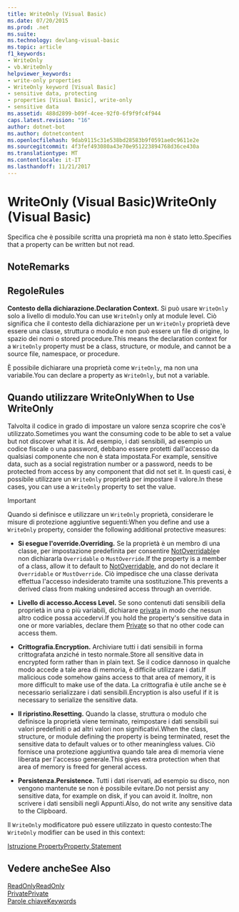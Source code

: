 ```yaml
---
title: WriteOnly (Visual Basic)
ms.date: 07/20/2015
ms.prod: .net
ms.suite: 
ms.technology: devlang-visual-basic
ms.topic: article
f1_keywords:
- WriteOnly
- vb.WriteOnly
helpviewer_keywords:
- write-only properties
- WriteOnly keyword [Visual Basic]
- sensitive data, protecting
- properties [Visual Basic], write-only
- sensitive data
ms.assetid: 488d2899-b09f-4cee-92f0-6f9f9fc4f944
caps.latest.revision: "16"
author: dotnet-bot
ms.author: dotnetcontent
ms.openlocfilehash: 9dab9115c31e538bd28583b9f0591ae0c9611e2e
ms.sourcegitcommit: 4f3fef493080a43e70e951223894768d36ce430a
ms.translationtype: MT
ms.contentlocale: it-IT
ms.lasthandoff: 11/21/2017
---
```

# <a name="writeonly-visual-basic"></a><span data-ttu-id="6ff04-102">WriteOnly (Visual Basic)</span><span class="sxs-lookup"><span data-stu-id="6ff04-102">WriteOnly (Visual Basic)</span></span>
<span data-ttu-id="6ff04-103">Specifica che è possibile scritta una proprietà ma non è stato letto.</span><span class="sxs-lookup"><span data-stu-id="6ff04-103">Specifies that a property can be written but not read.</span></span>  
  
## <a name="remarks"></a><span data-ttu-id="6ff04-104">Note</span><span class="sxs-lookup"><span data-stu-id="6ff04-104">Remarks</span></span>  
  
## <a name="rules"></a><span data-ttu-id="6ff04-105">Regole</span><span class="sxs-lookup"><span data-stu-id="6ff04-105">Rules</span></span>  
 <span data-ttu-id="6ff04-106">**Contesto della dichiarazione.**</span><span class="sxs-lookup"><span data-stu-id="6ff04-106">**Declaration Context.**</span></span> <span data-ttu-id="6ff04-107">Si può usare `WriteOnly` solo a livello di modulo.</span><span class="sxs-lookup"><span data-stu-id="6ff04-107">You can use `WriteOnly` only at module level.</span></span> <span data-ttu-id="6ff04-108">Ciò significa che il contesto della dichiarazione per un `WriteOnly` proprietà deve essere una classe, struttura o modulo e non può essere un file di origine, lo spazio dei nomi o stored procedure.</span><span class="sxs-lookup"><span data-stu-id="6ff04-108">This means the declaration context for a `WriteOnly` property must be a class, structure, or module, and cannot be a source file, namespace, or procedure.</span></span>  
  
 <span data-ttu-id="6ff04-109">È possibile dichiarare una proprietà come `WriteOnly`, ma non una variabile.</span><span class="sxs-lookup"><span data-stu-id="6ff04-109">You can declare a property as `WriteOnly`, but not a variable.</span></span>  
  
## <a name="when-to-use-writeonly"></a><span data-ttu-id="6ff04-110">Quando utilizzare WriteOnly</span><span class="sxs-lookup"><span data-stu-id="6ff04-110">When to Use WriteOnly</span></span>  
 <span data-ttu-id="6ff04-111">Talvolta il codice in grado di impostare un valore senza scoprire che cos'è utilizzato.</span><span class="sxs-lookup"><span data-stu-id="6ff04-111">Sometimes you want the consuming code to be able to set a value but not discover what it is.</span></span> <span data-ttu-id="6ff04-112">Ad esempio, i dati sensibili, ad esempio un codice fiscale o una password, debbano essere protetti dall'accesso da qualsiasi componente che non è stata impostata.</span><span class="sxs-lookup"><span data-stu-id="6ff04-112">For example, sensitive data, such as a social registration number or a password, needs to be protected from access by any component that did not set it.</span></span> <span data-ttu-id="6ff04-113">In questi casi, è possibile utilizzare un `WriteOnly` proprietà per impostare il valore.</span><span class="sxs-lookup"><span data-stu-id="6ff04-113">In these cases, you can use a `WriteOnly` property to set the value.</span></span>  
  
> [!IMPORTANT]
>  <span data-ttu-id="6ff04-114">Quando si definisce e utilizzare un `WriteOnly` proprietà, considerare le misure di protezione aggiuntive seguenti:</span><span class="sxs-lookup"><span data-stu-id="6ff04-114">When you define and use a `WriteOnly` property, consider the following additional protective measures:</span></span>  
  
-   <span data-ttu-id="6ff04-115">**Si esegue l'override.**</span><span class="sxs-lookup"><span data-stu-id="6ff04-115">**Overriding.**</span></span> <span data-ttu-id="6ff04-116">Se la proprietà è un membro di una classe, per impostazione predefinita per consentire [NotOverridable](../../../visual-basic/language-reference/modifiers/notoverridable.md)e non dichiararla `Overridable` o `MustOverride`.</span><span class="sxs-lookup"><span data-stu-id="6ff04-116">If the property is a member of a class, allow it to default to [NotOverridable](../../../visual-basic/language-reference/modifiers/notoverridable.md), and do not declare it `Overridable` or `MustOverride`.</span></span> <span data-ttu-id="6ff04-117">Ciò impedisce che una classe derivata effettua l'accesso indesiderato tramite una sostituzione.</span><span class="sxs-lookup"><span data-stu-id="6ff04-117">This prevents a derived class from making undesired access through an override.</span></span>  
  
-   <span data-ttu-id="6ff04-118">**Livello di accesso.**</span><span class="sxs-lookup"><span data-stu-id="6ff04-118">**Access Level.**</span></span> <span data-ttu-id="6ff04-119">Se sono contenuti dati sensibili della proprietà in una o più variabili, dichiarare [privata](../../../visual-basic/language-reference/modifiers/private.md) in modo che nessun altro codice possa accedervi.</span><span class="sxs-lookup"><span data-stu-id="6ff04-119">If you hold the property's sensitive data in one or more variables, declare them [Private](../../../visual-basic/language-reference/modifiers/private.md) so that no other code can access them.</span></span>  
  
-   <span data-ttu-id="6ff04-120">**Crittografia.**</span><span class="sxs-lookup"><span data-stu-id="6ff04-120">**Encryption.**</span></span> <span data-ttu-id="6ff04-121">Archiviare tutti i dati sensibili in forma crittografata anziché in testo normale.</span><span class="sxs-lookup"><span data-stu-id="6ff04-121">Store all sensitive data in encrypted form rather than in plain text.</span></span> <span data-ttu-id="6ff04-122">Se il codice dannoso in qualche modo accede a tale area di memoria, è difficile utilizzare i dati.</span><span class="sxs-lookup"><span data-stu-id="6ff04-122">If malicious code somehow gains access to that area of memory, it is more difficult to make use of the data.</span></span> <span data-ttu-id="6ff04-123">La crittografia è utile anche se è necessario serializzare i dati sensibili.</span><span class="sxs-lookup"><span data-stu-id="6ff04-123">Encryption is also useful if it is necessary to serialize the sensitive data.</span></span>  
  
-   <span data-ttu-id="6ff04-124">**Il ripristino.**</span><span class="sxs-lookup"><span data-stu-id="6ff04-124">**Resetting.**</span></span> <span data-ttu-id="6ff04-125">Quando la classe, struttura o modulo che definisce la proprietà viene terminato, reimpostare i dati sensibili sui valori predefiniti o ad altri valori non significativi.</span><span class="sxs-lookup"><span data-stu-id="6ff04-125">When the class, structure, or module defining the property is being terminated, reset the sensitive data to default values or to other meaningless values.</span></span> <span data-ttu-id="6ff04-126">Ciò fornisce una protezione aggiuntiva quando tale area di memoria viene liberata per l'accesso generale.</span><span class="sxs-lookup"><span data-stu-id="6ff04-126">This gives extra protection when that area of memory is freed for general access.</span></span>  
  
-   <span data-ttu-id="6ff04-127">**Persistenza.**</span><span class="sxs-lookup"><span data-stu-id="6ff04-127">**Persistence.**</span></span> <span data-ttu-id="6ff04-128">Tutti i dati riservati, ad esempio su disco, non vengono mantenute se non è possibile evitare.</span><span class="sxs-lookup"><span data-stu-id="6ff04-128">Do not persist any sensitive data, for example on disk, if you can avoid it.</span></span> <span data-ttu-id="6ff04-129">Inoltre, non scrivere i dati sensibili negli Appunti.</span><span class="sxs-lookup"><span data-stu-id="6ff04-129">Also, do not write any sensitive data to the Clipboard.</span></span>  
  
 <span data-ttu-id="6ff04-130">Il `WriteOnly` modificatore può essere utilizzato in questo contesto:</span><span class="sxs-lookup"><span data-stu-id="6ff04-130">The `WriteOnly` modifier can be used in this context:</span></span>  
  
 [<span data-ttu-id="6ff04-131">Istruzione Property</span><span class="sxs-lookup"><span data-stu-id="6ff04-131">Property Statement</span></span>](../../../visual-basic/language-reference/statements/property-statement.md)  
  
## <a name="see-also"></a><span data-ttu-id="6ff04-132">Vedere anche</span><span class="sxs-lookup"><span data-stu-id="6ff04-132">See Also</span></span>  
 [<span data-ttu-id="6ff04-133">ReadOnly</span><span class="sxs-lookup"><span data-stu-id="6ff04-133">ReadOnly</span></span>](../../../visual-basic/language-reference/modifiers/readonly.md)  
 [<span data-ttu-id="6ff04-134">Private</span><span class="sxs-lookup"><span data-stu-id="6ff04-134">Private</span></span>](../../../visual-basic/language-reference/modifiers/private.md)  
 [<span data-ttu-id="6ff04-135">Parole chiave</span><span class="sxs-lookup"><span data-stu-id="6ff04-135">Keywords</span></span>](../../../visual-basic/language-reference/keywords/index.md)
